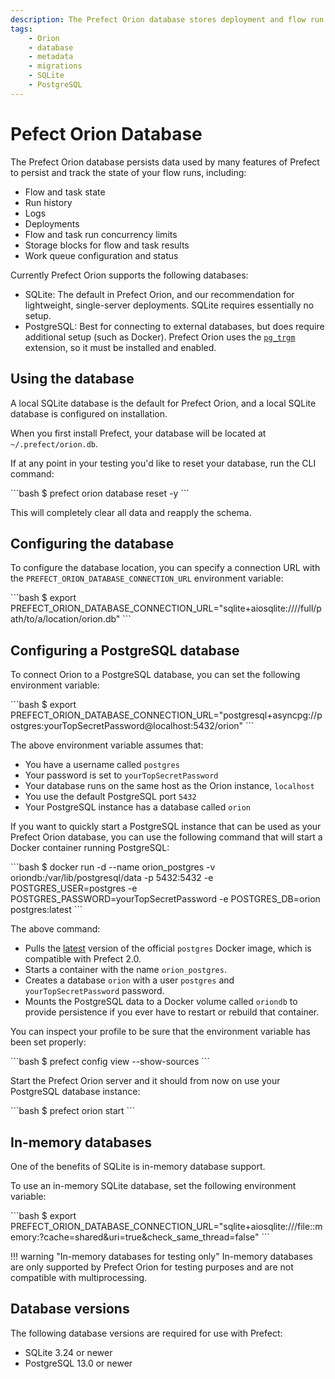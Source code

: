 ```yaml
---
description: The Prefect Orion database stores deployment and flow run data.
tags:
    - Orion
    - database
    - metadata
    - migrations
    - SQLite
    - PostgreSQL
---
```


# Pefect Orion Database

The Prefect Orion database persists data used by many features of Prefect to persist and track the state of your flow runs, including:

- Flow and task state
- Run history
- Logs
- Deployments
- Flow and task run concurrency limits
- Storage blocks for flow and task results
- Work queue configuration and status

Currently Prefect Orion supports the following databases:

- SQLite: The default in Prefect Orion, and our recommendation for lightweight, single-server deployments. SQLite requires essentially no setup.
- PostgreSQL: Best for connecting to external databases, but does require additional setup (such as Docker). Prefect Orion uses the [`pg_trgm`](https://www.postgresql.org/docs/current/pgtrgm.html) extension, so it must be installed and enabled.

## Using the database

A local SQLite database is the default for Prefect Orion, and a local SQLite database is configured on installation.

When you first install Prefect, your database will be located at `~/.prefect/orion.db`.

If at any point in your testing you'd like to reset your database, run the CLI command:  

<div class="terminal">
```bash
$ prefect orion database reset -y
```
</div>

This will completely clear all data and reapply the schema.

## Configuring the database

To configure the database location, you can specify a connection URL with the `PREFECT_ORION_DATABASE_CONNECTION_URL` environment variable:

<div class="terminal">
```bash
$ export PREFECT_ORION_DATABASE_CONNECTION_URL="sqlite+aiosqlite:////full/path/to/a/location/orion.db"
```
</div>

## Configuring a PostgreSQL database

To connect Orion to a PostgreSQL database, you can set the following environment variable:

<div class="terminal">
```bash
$ export PREFECT_ORION_DATABASE_CONNECTION_URL="postgresql+asyncpg://postgres:yourTopSecretPassword@localhost:5432/orion"
```
</div>

The above environment variable assumes that:

- You have a username called `postgres`
- Your password is set to `yourTopSecretPassword`
- Your database runs on the same host as the Orion instance, `localhost`
- You use the default PostgreSQL port `5432`
- Your PostgreSQL instance has a database called `orion`

If you want to quickly start a PostgreSQL instance that can be used as your Prefect Orion database, you can use the following command that will start a Docker container running PostgreSQL:

<div class="terminal">
```bash
$ docker run -d --name orion_postgres -v oriondb:/var/lib/postgresql/data -p 5432:5432 -e POSTGRES_USER=postgres -e POSTGRES_PASSWORD=yourTopSecretPassword -e POSTGRES_DB=orion postgres:latest
```
</div>

The above command:

- Pulls the [latest](https://hub.docker.com/_/postgres?tab=tags) version of the official `postgres` Docker image, which is compatible with Prefect 2.0.
- Starts a container with the name `orion_postgres`.
- Creates a database `orion` with a user `postgres` and `yourTopSecretPassword` password.
- Mounts the PostgreSQL data to a Docker volume called `oriondb` to provide persistence if you ever have to restart or rebuild that container.

You can inspect your profile to be sure that the environment variable has been set properly:

<div class="terminal">
```bash
$ prefect config view --show-sources
```
</div>

Start the Prefect Orion server and it should from now on use your PostgreSQL database instance:

<div class="terminal">
```bash
$ prefect orion start
```
</div>

## In-memory databases

One of the benefits of SQLite is in-memory database support. 

To use an in-memory SQLite database, set the following environment variable:

<div class="terminal">
```bash
$ export PREFECT_ORION_DATABASE_CONNECTION_URL="sqlite+aiosqlite:///file::memory:?cache=shared&uri=true&check_same_thread=false"
```
</div>

!!! warning "In-memory databases for testing only"
    In-memory databases are only supported by Prefect Orion for testing purposes and are not compatible with multiprocessing.  

## Database versions

The following database versions are required for use with Prefect:

- SQLite 3.24 or newer
- PostgreSQL 13.0 or newer
